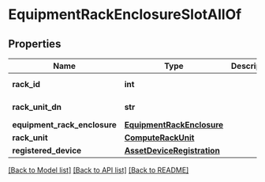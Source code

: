# EquipmentRackEnclosureSlotAllOf

## Properties
Name | Type | Description | Notes
------------ | ------------- | ------------- | -------------
**rack_id** | **int** |  | [optional] [readonly] 
**rack_unit_dn** | **str** |  | [optional] [readonly] 
**equipment_rack_enclosure** | [**EquipmentRackEnclosure**](.md) |  | [optional] 
**rack_unit** | [**ComputeRackUnit**](.md) |  | [optional] 
**registered_device** | [**AssetDeviceRegistration**](.md) |  | [optional] 

[[Back to Model list]](../README.md#documentation-for-models) [[Back to API list]](../README.md#documentation-for-api-endpoints) [[Back to README]](../README.md)


